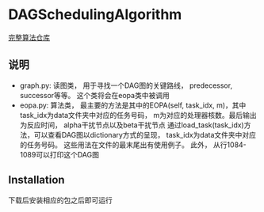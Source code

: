 # DAGSchedulingAlgorithm

[完整算法仓库](https://github.com/automaticdai/research-dag-scheduling-analysis)

## 说明

- graph.py: 读图类， 用于寻找一个DAG图的关键路线， predecessor, successor等等。 这个类将会在eopa类中被调用
- eopa.py: 算法类，
         最主要的方法是其中的EOPA(self, task_idx, m)，其中task_idx为data文件夹中对应的任务号码， m为对应的处理器核数。最后输出为反应时间， alpha干扰节点以及beta干扰节点
         通过load_task(task_idx)方法，可以查看DAG图以dictionary方式的呈现， task_idx为data文件夹中对应的任务号码。
         这些用法在文件的最末尾出有使用例子。
         此外， 从行1084-1089可以打印这个DAG图

## Installation
下载后安装相应的包之后即可运行
